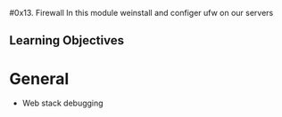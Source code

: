 #0x13. Firewall
In this module weinstall and configer ufw on our servers

## Learning Objectives

# General
- Web stack debugging

